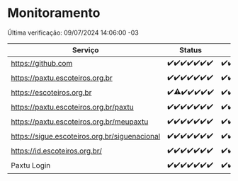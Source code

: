 # Monitoramento

Última verificação: 09/07/2024 14:06:00 -03

|Serviço|Status|Últimas 24h|
|---|---|---|
|https://github.com|<span title="2024-07-02: OK=24">✔️</span><span title="2024-07-03: OK=24">✔️</span><span title="2024-07-04: OK=24">✔️</span><span title="2024-07-05: OK=24">✔️</span><span title="2024-07-06: OK=24">✔️</span><span title="2024-07-07: OK=23">✔️</span><span title="2024-07-08: OK=17">✔️</span>|<span title="08/07/2024 14:06:00 -03 : 200">✔️</span><span title="08/07/2024 15:09:00 -03 : 200">✔️</span><span title="08/07/2024 16:04:00 -03 : 200">✔️</span><span title="08/07/2024 17:08:00 -03 : 200">✔️</span><span title="08/07/2024 18:07:00 -03 : 200">✔️</span><span title="08/07/2024 19:07:00 -03 : 200">✔️</span><span title="08/07/2024 20:07:00 -03 : 200">✔️</span><span title="08/07/2024 21:34:00 -03 : 200">✔️</span><span title="08/07/2024 22:56:00 -03 : 200">✔️</span><span title="08/07/2024 23:29:00 -03 : 200">✔️</span><span title="09/07/2024 00:09:00 -03 : 200">✔️</span><span title="09/07/2024 01:09:00 -03 : 200">✔️</span><span title="09/07/2024 02:07:00 -03 : 200">✔️</span><span title="09/07/2024 03:10:00 -03 : 200">✔️</span><span title="09/07/2024 04:07:00 -03 : 200">✔️</span><span title="09/07/2024 05:08:00 -03 : 200">✔️</span><span title="09/07/2024 06:07:00 -03 : 200">✔️</span><span title="09/07/2024 07:08:00 -03 : 200">✔️</span><span title="09/07/2024 08:07:00 -03 : 200">✔️</span><span title="09/07/2024 09:14:00 -03 : 200">✔️</span><span title="09/07/2024 10:11:00 -03 : 200">✔️</span><span title="09/07/2024 11:06:00 -03 : 200">✔️</span><span title="09/07/2024 12:06:00 -03 : 200">✔️</span><span title="09/07/2024 13:08:00 -03 : 200">✔️</span><span title="09/07/2024 14:06:00 -03 : 200">✔️</span>|
|https://paxtu.escoteiros.org.br|<span title="2024-07-02: OK=24">✔️</span><span title="2024-07-03: OK=24">✔️</span><span title="2024-07-04: OK=24">✔️</span><span title="2024-07-05: OK=24">✔️</span><span title="2024-07-06: OK=24">✔️</span><span title="2024-07-07: OK=23">✔️</span><span title="2024-07-08: OK=17">✔️</span>|<span title="08/07/2024 14:06:00 -03 : 200">✔️</span><span title="08/07/2024 15:09:00 -03 : 200">✔️</span><span title="08/07/2024 16:04:00 -03 : 200">✔️</span><span title="08/07/2024 17:08:00 -03 : 200">✔️</span><span title="08/07/2024 18:07:00 -03 : 200">✔️</span><span title="08/07/2024 19:07:00 -03 : 200">✔️</span><span title="08/07/2024 20:07:00 -03 : 200">✔️</span><span title="08/07/2024 21:34:00 -03 : 200">✔️</span><span title="08/07/2024 22:56:00 -03 : 200">✔️</span><span title="08/07/2024 23:29:00 -03 : 200">✔️</span><span title="09/07/2024 00:09:00 -03 : 200">✔️</span><span title="09/07/2024 01:09:00 -03 : 200">✔️</span><span title="09/07/2024 02:07:00 -03 : 200">✔️</span><span title="09/07/2024 03:10:00 -03 : 200">✔️</span><span title="09/07/2024 04:07:00 -03 : 200">✔️</span><span title="09/07/2024 05:08:00 -03 : 200">✔️</span><span title="09/07/2024 06:07:00 -03 : 200">✔️</span><span title="09/07/2024 07:08:00 -03 : 200">✔️</span><span title="09/07/2024 08:07:00 -03 : 200">✔️</span><span title="09/07/2024 09:14:00 -03 : 200">✔️</span><span title="09/07/2024 10:11:00 -03 : 200">✔️</span><span title="09/07/2024 11:06:00 -03 : 200">✔️</span><span title="09/07/2024 12:06:00 -03 : 200">✔️</span><span title="09/07/2024 13:08:00 -03 : 200">✔️</span><span title="09/07/2024 14:06:00 -03 : 200">✔️</span>|
|https://escoteiros.org.br|<span title="2024-07-02: OK=24">✔️</span><span title="2024-07-03: OK=23, Falhas=1">⚠️</span><span title="2024-07-04: OK=24">✔️</span><span title="2024-07-05: OK=24">✔️</span><span title="2024-07-06: OK=24">✔️</span><span title="2024-07-07: OK=23">✔️</span><span title="2024-07-08: OK=17">✔️</span>|<span title="08/07/2024 14:06:00 -03 : 200">✔️</span><span title="08/07/2024 15:09:00 -03 : 200">✔️</span><span title="08/07/2024 16:04:00 -03 : 200">✔️</span><span title="08/07/2024 17:08:00 -03 : 200">✔️</span><span title="08/07/2024 18:07:00 -03 : 200">✔️</span><span title="08/07/2024 19:07:00 -03 : 200">✔️</span><span title="08/07/2024 20:07:00 -03 : 200">✔️</span><span title="08/07/2024 21:34:00 -03 : 200">✔️</span><span title="08/07/2024 22:56:00 -03 : 200">✔️</span><span title="08/07/2024 23:29:00 -03 : 200">✔️</span><span title="09/07/2024 00:09:00 -03 : 200">✔️</span><span title="09/07/2024 01:09:00 -03 : 200">✔️</span><span title="09/07/2024 02:07:00 -03 : 200">✔️</span><span title="09/07/2024 03:10:00 -03 : 200">✔️</span><span title="09/07/2024 04:07:00 -03 : 200">✔️</span><span title="09/07/2024 05:08:00 -03 : 200">✔️</span><span title="09/07/2024 06:07:00 -03 : 200">✔️</span><span title="09/07/2024 07:08:00 -03 : 200">✔️</span><span title="09/07/2024 08:07:00 -03 : 200">✔️</span><span title="09/07/2024 09:14:00 -03 : 200">✔️</span><span title="09/07/2024 10:11:00 -03 : 200">✔️</span><span title="09/07/2024 11:06:00 -03 : 0">❌</span><span title="09/07/2024 12:06:00 -03 : 200">✔️</span><span title="09/07/2024 13:08:00 -03 : 200">✔️</span><span title="09/07/2024 14:06:00 -03 : 200">✔️</span>|
|https://paxtu.escoteiros.org.br/paxtu|<span title="2024-07-02: OK=24">✔️</span><span title="2024-07-03: OK=24">✔️</span><span title="2024-07-04: OK=24">✔️</span><span title="2024-07-05: OK=24">✔️</span><span title="2024-07-06: OK=24">✔️</span><span title="2024-07-07: OK=23">✔️</span><span title="2024-07-08: OK=17">✔️</span>|<span title="08/07/2024 14:06:00 -03 : 200">✔️</span><span title="08/07/2024 15:09:00 -03 : 200">✔️</span><span title="08/07/2024 16:04:00 -03 : 200">✔️</span><span title="08/07/2024 17:08:00 -03 : 0">❌</span><span title="08/07/2024 18:07:00 -03 : 200">✔️</span><span title="08/07/2024 19:07:00 -03 : 200">✔️</span><span title="08/07/2024 20:07:00 -03 : 200">✔️</span><span title="08/07/2024 21:34:00 -03 : 200">✔️</span><span title="08/07/2024 22:56:00 -03 : 200">✔️</span><span title="08/07/2024 23:29:00 -03 : 200">✔️</span><span title="09/07/2024 00:09:00 -03 : 200">✔️</span><span title="09/07/2024 01:09:00 -03 : 200">✔️</span><span title="09/07/2024 02:07:00 -03 : 200">✔️</span><span title="09/07/2024 03:10:00 -03 : 200">✔️</span><span title="09/07/2024 04:07:00 -03 : 200">✔️</span><span title="09/07/2024 05:09:00 -03 : 200">✔️</span><span title="09/07/2024 06:07:00 -03 : 200">✔️</span><span title="09/07/2024 07:08:00 -03 : 200">✔️</span><span title="09/07/2024 08:07:00 -03 : 200">✔️</span><span title="09/07/2024 09:14:00 -03 : 200">✔️</span><span title="09/07/2024 10:11:00 -03 : 200">✔️</span><span title="09/07/2024 11:06:00 -03 : 200">✔️</span><span title="09/07/2024 12:06:00 -03 : 200">✔️</span><span title="09/07/2024 13:08:00 -03 : 200">✔️</span><span title="09/07/2024 14:06:00 -03 : 200">✔️</span>|
|https://paxtu.escoteiros.org.br/meupaxtu|<span title="2024-07-02: OK=24">✔️</span><span title="2024-07-03: OK=24">✔️</span><span title="2024-07-04: OK=24">✔️</span><span title="2024-07-05: OK=24">✔️</span><span title="2024-07-06: OK=24">✔️</span><span title="2024-07-07: OK=23">✔️</span><span title="2024-07-08: OK=17">✔️</span>|<span title="08/07/2024 14:06:00 -03 : 200">✔️</span><span title="08/07/2024 15:09:00 -03 : 200">✔️</span><span title="08/07/2024 16:04:00 -03 : 200">✔️</span><span title="08/07/2024 17:08:00 -03 : 200">✔️</span><span title="08/07/2024 18:07:00 -03 : 200">✔️</span><span title="08/07/2024 19:07:00 -03 : 200">✔️</span><span title="08/07/2024 20:07:00 -03 : 200">✔️</span><span title="08/07/2024 21:34:00 -03 : 200">✔️</span><span title="08/07/2024 22:56:00 -03 : 200">✔️</span><span title="08/07/2024 23:29:00 -03 : 200">✔️</span><span title="09/07/2024 00:09:00 -03 : 200">✔️</span><span title="09/07/2024 01:09:00 -03 : 200">✔️</span><span title="09/07/2024 02:07:00 -03 : 200">✔️</span><span title="09/07/2024 03:10:00 -03 : 200">✔️</span><span title="09/07/2024 04:07:00 -03 : 200">✔️</span><span title="09/07/2024 05:09:00 -03 : 200">✔️</span><span title="09/07/2024 06:07:00 -03 : 200">✔️</span><span title="09/07/2024 07:08:00 -03 : 200">✔️</span><span title="09/07/2024 08:07:00 -03 : 200">✔️</span><span title="09/07/2024 09:14:00 -03 : 200">✔️</span><span title="09/07/2024 10:11:00 -03 : 200">✔️</span><span title="09/07/2024 11:06:00 -03 : 200">✔️</span><span title="09/07/2024 12:06:00 -03 : 200">✔️</span><span title="09/07/2024 13:08:00 -03 : 200">✔️</span><span title="09/07/2024 14:06:00 -03 : 200">✔️</span>|
|https://sigue.escoteiros.org.br/siguenacional|<span title="2024-07-02: OK=24">✔️</span><span title="2024-07-03: OK=24">✔️</span><span title="2024-07-04: OK=24">✔️</span><span title="2024-07-05: OK=24">✔️</span><span title="2024-07-06: OK=24">✔️</span><span title="2024-07-07: OK=23">✔️</span><span title="2024-07-08: OK=17">✔️</span>|<span title="08/07/2024 14:06:00 -03 : 200">✔️</span><span title="08/07/2024 15:09:00 -03 : 200">✔️</span><span title="08/07/2024 16:04:00 -03 : 200">✔️</span><span title="08/07/2024 17:08:00 -03 : 200">✔️</span><span title="08/07/2024 18:07:00 -03 : 200">✔️</span><span title="08/07/2024 19:07:00 -03 : 200">✔️</span><span title="08/07/2024 20:07:00 -03 : 200">✔️</span><span title="08/07/2024 21:34:00 -03 : 200">✔️</span><span title="08/07/2024 22:56:00 -03 : 200">✔️</span><span title="08/07/2024 23:29:00 -03 : 200">✔️</span><span title="09/07/2024 00:09:00 -03 : 200">✔️</span><span title="09/07/2024 01:09:00 -03 : 200">✔️</span><span title="09/07/2024 02:07:00 -03 : 200">✔️</span><span title="09/07/2024 03:10:00 -03 : 200">✔️</span><span title="09/07/2024 04:07:00 -03 : 200">✔️</span><span title="09/07/2024 05:09:00 -03 : 200">✔️</span><span title="09/07/2024 06:07:00 -03 : 200">✔️</span><span title="09/07/2024 07:08:00 -03 : 200">✔️</span><span title="09/07/2024 08:07:00 -03 : 200">✔️</span><span title="09/07/2024 09:14:00 -03 : 200">✔️</span><span title="09/07/2024 10:11:00 -03 : 200">✔️</span><span title="09/07/2024 11:07:00 -03 : 200">✔️</span><span title="09/07/2024 12:06:00 -03 : 200">✔️</span><span title="09/07/2024 13:08:00 -03 : 200">✔️</span><span title="09/07/2024 14:06:00 -03 : 200">✔️</span>|
|https://id.escoteiros.org.br/|<span title="2024-07-02: OK=24">✔️</span><span title="2024-07-03: OK=24">✔️</span><span title="2024-07-04: OK=24">✔️</span><span title="2024-07-05: OK=24">✔️</span><span title="2024-07-06: OK=24">✔️</span><span title="2024-07-07: OK=23">✔️</span><span title="2024-07-08: OK=17">✔️</span>|<span title="08/07/2024 14:06:00 -03 : 200">✔️</span><span title="08/07/2024 15:09:00 -03 : 200">✔️</span><span title="08/07/2024 16:04:00 -03 : 200">✔️</span><span title="08/07/2024 17:08:00 -03 : 200">✔️</span><span title="08/07/2024 18:07:00 -03 : 200">✔️</span><span title="08/07/2024 19:07:00 -03 : 200">✔️</span><span title="08/07/2024 20:07:00 -03 : 200">✔️</span><span title="08/07/2024 21:34:00 -03 : 200">✔️</span><span title="08/07/2024 22:56:00 -03 : 200">✔️</span><span title="08/07/2024 23:29:00 -03 : 200">✔️</span><span title="09/07/2024 00:09:00 -03 : 200">✔️</span><span title="09/07/2024 01:09:00 -03 : 200">✔️</span><span title="09/07/2024 02:07:00 -03 : 200">✔️</span><span title="09/07/2024 03:10:00 -03 : 200">✔️</span><span title="09/07/2024 04:07:00 -03 : 200">✔️</span><span title="09/07/2024 05:09:00 -03 : 200">✔️</span><span title="09/07/2024 06:07:00 -03 : 200">✔️</span><span title="09/07/2024 07:08:00 -03 : 200">✔️</span><span title="09/07/2024 08:07:00 -03 : 200">✔️</span><span title="09/07/2024 09:14:00 -03 : 200">✔️</span><span title="09/07/2024 10:11:00 -03 : 200">✔️</span><span title="09/07/2024 11:07:00 -03 : 200">✔️</span><span title="09/07/2024 12:06:00 -03 : 200">✔️</span><span title="09/07/2024 13:08:00 -03 : 200">✔️</span><span title="09/07/2024 14:06:00 -03 : 200">✔️</span>|
|Paxtu Login|<span title="2024-07-02: OK=24">✔️</span><span title="2024-07-03: OK=24">✔️</span><span title="2024-07-04: OK=24">✔️</span><span title="2024-07-05: OK=24">✔️</span><span title="2024-07-06: OK=24">✔️</span><span title="2024-07-07: OK=23">✔️</span><span title="2024-07-08: OK=17">✔️</span>|<span title="08/07/2024 14:06:00 -03 : 200">✔️</span><span title="08/07/2024 15:09:00 -03 : 200">✔️</span><span title="08/07/2024 16:04:00 -03 : 200">✔️</span><span title="08/07/2024 17:08:00 -03 : 200">✔️</span><span title="08/07/2024 18:07:00 -03 : 200">✔️</span><span title="08/07/2024 19:07:00 -03 : 200">✔️</span><span title="08/07/2024 20:07:00 -03 : 200">✔️</span><span title="08/07/2024 21:34:00 -03 : 200">✔️</span><span title="08/07/2024 22:56:00 -03 : 200">✔️</span><span title="08/07/2024 23:29:00 -03 : 200">✔️</span><span title="09/07/2024 00:09:00 -03 : 200">✔️</span><span title="09/07/2024 01:09:00 -03 : 200">✔️</span><span title="09/07/2024 02:07:00 -03 : 200">✔️</span><span title="09/07/2024 03:10:00 -03 : 200">✔️</span><span title="09/07/2024 04:07:00 -03 : 200">✔️</span><span title="09/07/2024 05:09:00 -03 : 200">✔️</span><span title="09/07/2024 06:07:00 -03 : 200">✔️</span><span title="09/07/2024 07:08:00 -03 : 200">✔️</span><span title="09/07/2024 08:07:00 -03 : 200">✔️</span><span title="09/07/2024 09:14:00 -03 : 200">✔️</span><span title="09/07/2024 10:11:00 -03 : 200">✔️</span><span title="09/07/2024 11:07:00 -03 : 200">✔️</span><span title="09/07/2024 12:06:00 -03 : 200">✔️</span><span title="09/07/2024 13:08:00 -03 : 200">✔️</span><span title="09/07/2024 14:06:00 -03 : 200">✔️</span>|
